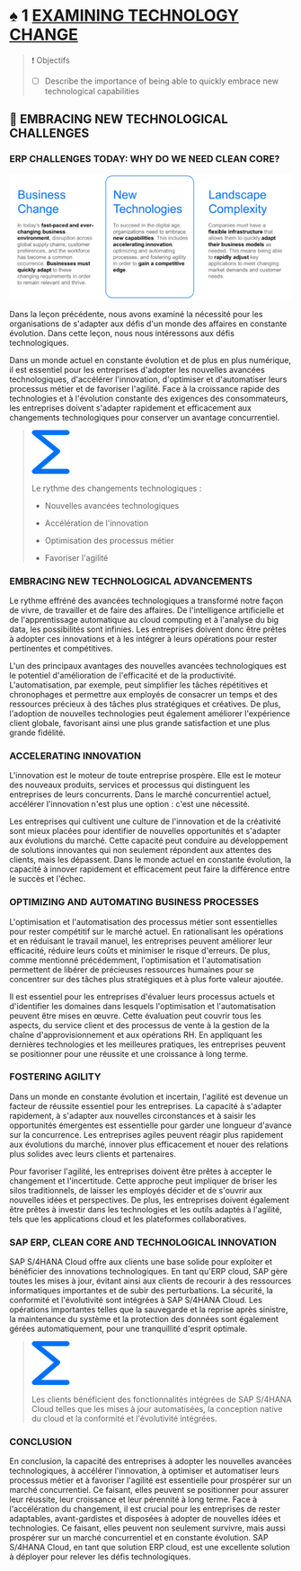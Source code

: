 # ♠ 1 [EXAMINING TECHNOLOGY CHANGE](https://learning.sap.com/learning-journeys/managing-clean-core-for-sap-s-4hana-cloud/examining-technological-change-1)

> :exclamation: Objectifs
>
> - [ ] Describe the importance of being able to quickly embrace new technological capabilities

## :closed_book: EMBRACING NEW TECHNOLOGICAL CHALLENGES

### ERP CHALLENGES TODAY: WHY DO WE NEED CLEAN CORE?

![](./RESSOURCES/MCC100_01_U1L2_T2_001.png)

Dans la leçon précédente, nous avons examiné la nécessité pour les organisations de s'adapter aux défis d'un monde des affaires en constante évolution. Dans cette leçon, nous nous intéressons aux défis technologiques.

Dans un monde actuel en constante évolution et de plus en plus numérique, il est essentiel pour les entreprises d'adopter les nouvelles avancées technologiques, d'accélérer l'innovation, d'optimiser et d'automatiser leurs processus métier et de favoriser l'agilité. Face à la croissance rapide des technologies et à l'évolution constante des exigences des consommateurs, les entreprises doivent s'adapter rapidement et efficacement aux changements technologiques pour conserver un avantage concurrentiel.

> ![](./RESSOURCES/299361_sum_blue_small.png)
>
> Le rythme des changements technologiques :
>
> - Nouvelles avancées technologiques
>
> - Accélération de l'innovation
>
> - Optimisation des processus métier
>
> - Favoriser l'agilité

### EMBRACING NEW TECHNOLOGICAL ADVANCEMENTS

Le rythme effréné des avancées technologiques a transformé notre façon de vivre, de travailler et de faire des affaires. De l'intelligence artificielle et de l'apprentissage automatique au cloud computing et à l'analyse du big data, les possibilités sont infinies. Les entreprises doivent donc être prêtes à adopter ces innovations et à les intégrer à leurs opérations pour rester pertinentes et compétitives.

L'un des principaux avantages des nouvelles avancées technologiques est le potentiel d'amélioration de l'efficacité et de la productivité. L'automatisation, par exemple, peut simplifier les tâches répétitives et chronophages et permettre aux employés de consacrer un temps et des ressources précieux à des tâches plus stratégiques et créatives. De plus, l'adoption de nouvelles technologies peut également améliorer l'expérience client globale, favorisant ainsi une plus grande satisfaction et une plus grande fidélité.

### ACCELERATING INNOVATION

L'innovation est le moteur de toute entreprise prospère. Elle est le moteur des nouveaux produits, services et processus qui distinguent les entreprises de leurs concurrents. Dans le marché concurrentiel actuel, accélérer l'innovation n'est plus une option : c'est une nécessité.

Les entreprises qui cultivent une culture de l'innovation et de la créativité sont mieux placées pour identifier de nouvelles opportunités et s'adapter aux évolutions du marché. Cette capacité peut conduire au développement de solutions innovantes qui non seulement répondent aux attentes des clients, mais les dépassent. Dans le monde actuel en constante évolution, la capacité à innover rapidement et efficacement peut faire la différence entre le succès et l'échec.

### OPTIMIZING AND AUTOMATING BUSINESS PROCESSES

L'optimisation et l'automatisation des processus métier sont essentielles pour rester compétitif sur le marché actuel. En rationalisant les opérations et en réduisant le travail manuel, les entreprises peuvent améliorer leur efficacité, réduire leurs coûts et minimiser le risque d'erreurs. De plus, comme mentionné précédemment, l'optimisation et l'automatisation permettent de libérer de précieuses ressources humaines pour se concentrer sur des tâches plus stratégiques et à plus forte valeur ajoutée.

Il est essentiel pour les entreprises d'évaluer leurs processus actuels et d'identifier les domaines dans lesquels l'optimisation et l'automatisation peuvent être mises en œuvre. Cette évaluation peut couvrir tous les aspects, du service client et des processus de vente à la gestion de la chaîne d'approvisionnement et aux opérations RH. En appliquant les dernières technologies et les meilleures pratiques, les entreprises peuvent se positionner pour une réussite et une croissance à long terme.

### FOSTERING AGILITY

Dans un monde en constante évolution et incertain, l'agilité est devenue un facteur de réussite essentiel pour les entreprises. La capacité à s'adapter rapidement, à s'adapter aux nouvelles circonstances et à saisir les opportunités émergentes est essentielle pour garder une longueur d'avance sur la concurrence. Les entreprises agiles peuvent réagir plus rapidement aux évolutions du marché, innover plus efficacement et nouer des relations plus solides avec leurs clients et partenaires.

Pour favoriser l'agilité, les entreprises doivent être prêtes à accepter le changement et l'incertitude. Cette approche peut impliquer de briser les silos traditionnels, de laisser les employés décider et de s'ouvrir aux nouvelles idées et perspectives. De plus, les entreprises doivent également être prêtes à investir dans les technologies et les outils adaptés à l'agilité, tels que les applications cloud et les plateformes collaboratives.

### SAP ERP, CLEAN CORE AND TECHNOLOGICAL INNOVATION

SAP S/4HANA Cloud offre aux clients une base solide pour exploiter et bénéficier des innovations technologiques. En tant qu'ERP cloud, SAP gère toutes les mises à jour, évitant ainsi aux clients de recourir à des ressources informatiques importantes et de subir des perturbations. La sécurité, la conformité et l'évolutivité sont intégrées à SAP S/4HANA Cloud. Les opérations importantes telles que la sauvegarde et la reprise après sinistre, la maintenance du système et la protection des données sont également gérées automatiquement, pour une tranquillité d'esprit optimale.

> ![](./RESSOURCES/299361_sum_blue_small.png)
>
> Les clients bénéficient des fonctionnalités intégrées de SAP S/4HANA Cloud telles que les mises à jour automatisées, la conception native du cloud et la conformité et l'évolutivité intégrées.

### CONCLUSION

En conclusion, la capacité des entreprises à adopter les nouvelles avancées technologiques, à accélérer l'innovation, à optimiser et automatiser leurs processus métier et à favoriser l'agilité est essentielle pour prospérer sur un marché concurrentiel. Ce faisant, elles peuvent se positionner pour assurer leur réussite, leur croissance et leur pérennité à long terme. Face à l'accélération du changement, il est crucial pour les entreprises de rester adaptables, avant-gardistes et disposées à adopter de nouvelles idées et technologies. Ce faisant, elles peuvent non seulement survivre, mais aussi prospérer sur un marché concurrentiel et en constante évolution. SAP S/4HANA Cloud, en tant que solution ERP cloud, est une excellente solution à déployer pour relever les défis technologiques.
